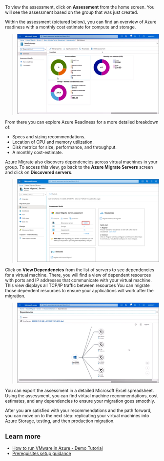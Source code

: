 To view the assessment, click on **Assessment** from the home screen. You will see the assessment based on the group that was just created.

Within the assessment (pictured below), you can find an overview of Azure readiness with a monthly cost estimate for compute and storage.

>![Azure readiness](../media/azure-readiness.png)

From there you can explore Azure Readiness for a more detailed breakdown of:
- Specs and sizing recommendations.
- Location of CPU and memory utilization.
- Disk metrics for size, performance, and throughput.
- A monthly cost-estimate.

Azure Migrate also discovers dependencies across virtual machines in your group. To access this view, go back to the **Azure Migrate Servers** screen and click on **Discovered servers**. 

>![Assessment](../media/assessment-2.png)

Click on **View Dependencies** from the list of servers to see dependencies for a virtual machine. There, you will find a view of dependent resources with ports and IP addresses that communicate with your virtual machine. This view displays all TCP/IP traffic between resources You can migrate those dependent resources to ensure your applications will work after the migration.

>![Dependencies](../media/dependencies.png)

You can export the assessment in a detailed Microsoft Excel spreadsheet. Using the assessment, you can find virtual machine recommendations, cost estimates, and any dependencies to ensure your migration goes smoothly.

After you are satisfied with your recommendations and the path forward, you can move on to the next step: replicating your virtual machines into Azure Storage, testing, and then production migration.

## Learn more
 - [How to run VMware in Azure - Demo Tutorial](https://www.microsoft.com/videoplayer/embed/RE4sOiW?azure-portal=true)
 - [Prerequisites setup guidance](https://docs.microsoft.com/azure/migrate/tutorial-prepare-vmware#prepare-azure?azure-portal=true)